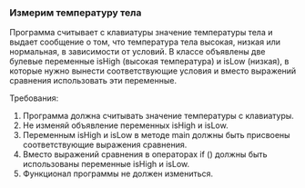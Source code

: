 
### Измерим температуру тела

Программа считывает с клавиатуры значение температуры тела и выдает сообщение о том, что температура тела высокая,
низкая или нормальная, в зависимости от условий. В классе объявлены две булевые переменные isHigh (высокая температура) и isLow (низкая),
в которые нужно вынести соответствующие условия и вместо выражений сравнения использовать эти переменные.


Требования:
1.	Программа должна считывать значение температуры c клавиатуры.
2.	Не изменяй объявление переменных isHigh и isLow.
3.	Переменным isHigh и isLow в методе main должны быть присвоены соответствующие выражения сравнения.
4.	Вместо выражений сравнения в операторах if () должны быть использованы переменные isHigh и isLow.
5.	Функционал программы не должен измениться.


